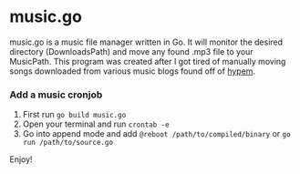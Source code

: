 # music.go

music.go is a music file manager written in Go. It will monitor the desired directory (DownloadsPath) and move any found .mp3 file to your MusicPath. This program was created after I got tired of manually moving songs downloaded from various music blogs found off of [hypem](http://hypem.com).

### Add a music cronjob

1. First run `go build music.go`  
2. Open your terminal and run `crontab -e`  
3. Go into append mode and add `@reboot /path/to/compiled/binary` or `go run /path/to/source.go`

Enjoy!